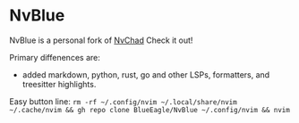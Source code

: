 # NvBlue
NvBlue is a personal fork of [NvChad](https://github.com/NvChad/NvChad)
Check it out!

Primary diffenences are:
 - added markdown, python, rust, go and other LSPs, formatters, and treesitter highlights.
 
Easy button line:
`rm -rf ~/.config/nvim ~/.local/share/nvim ~/.cache/nvim && gh repo clone BlueEagle/NvBlue ~/.config/nvim && nvim`
